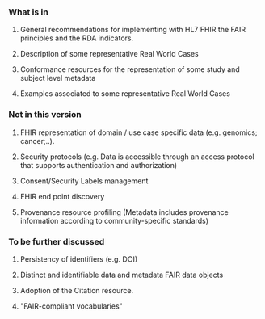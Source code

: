 ### What is in

1.  General recommendations for implementing with HL7 FHIR the FAIR
    principles and the RDA indicators.

2.  Description of some representative Real World Cases  

3.  Conformance resources for the representation of some study and
    subject level metadata

4.  Examples associated to some representative Real World Cases

### Not in this version

1.  FHIR representation of domain / use case specific data (e.g.
    genomics; cancer;..).

2.  Security protocols (e.g. Data is accessible through an access
    protocol that supports authentication and authorization)

3.  Consent/Security Labels management

4.  FHIR end point discovery

5.  Provenance resource profiling (Metadata includes provenance
    information according to community-specific standards)

### To be further discussed 

1.  Persistency of identifiers (e.g. DOI)

2.  Distinct and identifiable data and metadata FAIR data objects

3.  Adoption of the Citation resource.

4.  "FAIR-compliant vocabularies"
